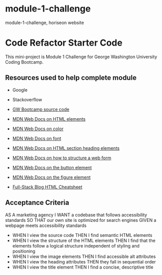 # module-1-challenge

module-1-challenge, horiseon website

# Code Refactor Starter Code

This mini-project is Module 1 Challenge for George Washington University Coding Bootcamp.

## Resources used to help complete module

-   Google
  
-   Stackoverflow
  
-   [GW Bootcamp source code](https://git.bootcampcontent.com/George-Washington-University/GWU-VIRT-FSF-PT-08-2023-U-LOLC/-/tree/main/01-HTML-Git-CSS/02-Challenge)
  
-   [MDN Web Docs on HTML elements](https://developer.mozilla.org/en-US/docs/Web/HTML/Element)

-   [MDN Web Docs on color](https://developer.mozilla.org/en-US/docs/Web/CSS/color)

-   [MDN Web Docs on font](https://developer.mozilla.org/en-US/docs/Web/CSS/font)

-   [MDN Web Docs on HTML section heading elements](https://developer.mozilla.org/en-US/docs/Web/HTML/Element/Heading_Elements)

-   [MDN Web Docs on how to structure a web form](https://developer.mozilla.org/en-US/docs/Learn/Forms/How_to_structure_a_web_form)

-   [MDN Web Docs on the button element](https://developer.mozilla.org/en-US/docs/Web/HTML/Element/button)

-   [MDN Web Docs on the figure element](https://developer.mozilla.org/en-US/docs/Web/HTML/Element/figure)

-   [Full-Stack Blog HTML Cheatsheet](https://coding-boot-camp.github.io/full-stack/html/html-cheatsheet)

## Acceptance Criteria

AS A marketing agency
I WANT a codebase that follows accessibility standards
SO THAT our own site is optimized for search engines
GIVEN a webpage meets accessibility standards

-   WHEN I view the source code
    THEN I find semantic HTML elements
-   WHEN I view the structure of the HTML elements
    THEN I find that the elements follow a logical structure independent of styling and positioning
-   WHEN I view the image elements
    THEN I find accessible alt attributes
-   WHEN I view the heading attributes
    THEN they fall in sequential order
-   WHEN I view the title element
    THEN I find a concise, descriptive title
